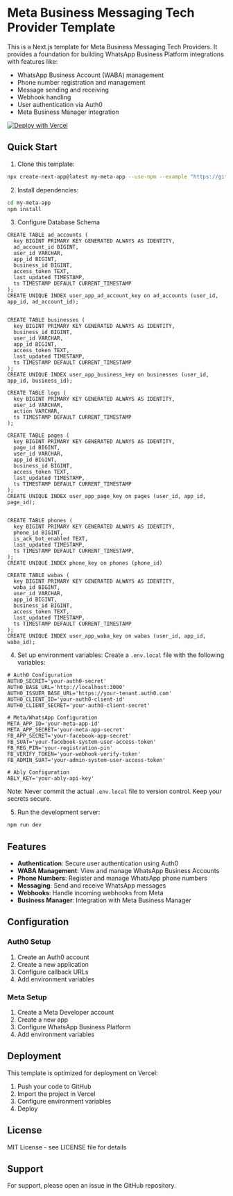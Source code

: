 # Meta Business Messaging Tech Provider Template

This is a Next.js template for Meta Business Messaging Tech Providers. It provides a foundation for building WhatsApp Business Platform integrations with features like:

- WhatsApp Business Account (WABA) management
- Phone number registration and management
- Message sending and receiving
- Webhook handling
- User authentication via Auth0
- Meta Business Manager integration


[![Deploy with Vercel](https://vercel.com/button)](https://vercel.com/new/clone?repository-url=https%3A%2F%2Fgithub.com%2Fklyngbaek%2Fbizmsgtp&env=AUTH0_SECRET,AUTH0_BASE_URL,AUTH0_ISSUER_BASE_URL,AUTH0_CLIENT_ID,AUTH0_CLIENT_SECRET,FB_APP_ID,FB_APP_SECRET,FB_BUSINESS_ID,FB_GRAPH_API_VERSION,FB_REG_PIN,FB_TP_CONFIG_IDS,FB_VERIFY_TOKEN,ABLY_KEY&envDescription=Variables%20to%20configure%20the%20app&envLink=https%3A%2F%2Fgithub.com%2Fklyngbaek%2Fbizmsgtp&products=%5B%7B%22type%22%3A%22integration%22%2C%22integrationSlug%22%3A%22neon%22%2C%22productSlug%22%3A%22neon%22%2C%22protocol%22%3A%22storage%22%2C%22group%22%3A%22postgres%22%7D%5D)


## Quick Start

1. Clone this template:
```bash
npx create-next-app@latest my-meta-app --use-npm --example "https://github.com/yourusername/bizmsgtp"
```

2. Install dependencies:
```bash
cd my-meta-app
npm install
```

3. Configure Database Schema
```
CREATE TABLE ad_accounts (
  key BIGINT PRIMARY KEY GENERATED ALWAYS AS IDENTITY,
  ad_account_id BIGINT,
  user_id VARCHAR,
  app_id BIGINT,
  business_id BIGINT,
  access_token TEXT,
  last_updated TIMESTAMP,
  ts TIMESTAMP DEFAULT CURRENT_TIMESTAMP
);
CREATE UNIQUE INDEX user_app_ad_account_key on ad_accounts (user_id, app_id, ad_account_id);


CREATE TABLE businesses (
  key BIGINT PRIMARY KEY GENERATED ALWAYS AS IDENTITY,
  business_id BIGINT,
  user_id VARCHAR,
  app_id BIGINT,
  access_token TEXT,
  last_updated TIMESTAMP,
  ts TIMESTAMP DEFAULT CURRENT_TIMESTAMP
);
CREATE UNIQUE INDEX user_app_business_key on businesses (user_id, app_id, business_id);

CREATE TABLE logs (
  key BIGINT PRIMARY KEY GENERATED ALWAYS AS IDENTITY,
  user_id VARCHAR,
  action VARCHAR,
  ts TIMESTAMP DEFAULT CURRENT_TIMESTAMP
);

CREATE TABLE pages (
  key BIGINT PRIMARY KEY GENERATED ALWAYS AS IDENTITY,
  page_id BIGINT,
  user_id VARCHAR,
  app_id BIGINT,
  business_id BIGINT,
  access_token TEXT,
  last_updated TIMESTAMP,
  ts TIMESTAMP DEFAULT CURRENT_TIMESTAMP
);
CREATE UNIQUE INDEX user_app_page_key on pages (user_id, app_id, page_id);


CREATE TABLE phones (
  key BIGINT PRIMARY KEY GENERATED ALWAYS AS IDENTITY,
  phone_id BIGINT,
  is_ack_bot_enabled TEXT,
  last_updated TIMESTAMP,
  ts TIMESTAMP DEFAULT CURRENT_TIMESTAMP,
);
CREATE UNIQUE INDEX phone_key on phones (phone_id)

CREATE TABLE wabas (
  key BIGINT PRIMARY KEY GENERATED ALWAYS AS IDENTITY,
  waba_id BIGINT,
  user_id VARCHAR,
  app_id BIGINT,
  business_id BIGINT,
  access_token TEXT,
  last_updated TIMESTAMP,
  ts TIMESTAMP DEFAULT CURRENT_TIMESTAMP
);
CREATE UNIQUE INDEX user_app_waba_key on wabas (user_id, app_id, waba_id);

```

4. Set up environment variables:
Create a `.env.local` file with the following variables:
```env
# Auth0 Configuration
AUTH0_SECRET='your-auth0-secret'
AUTH0_BASE_URL='http://localhost:3000'
AUTH0_ISSUER_BASE_URL='https://your-tenant.auth0.com'
AUTH0_CLIENT_ID='your-auth0-client-id'
AUTH0_CLIENT_SECRET='your-auth0-client-secret'

# Meta/WhatsApp Configuration
META_APP_ID='your-meta-app-id'
META_APP_SECRET='your-meta-app-secret'
FB_APP_SECRET='your-facebook-app-secret'
FB_SUAT='your-facebook-system-user-access-token'
FB_REG_PIN='your-registration-pin'
FB_VERIFY_TOKEN='your-webhook-verify-token'
FB_ADMIN_SUAT='your-admin-system-user-access-token'

# Ably Configuration
ABLY_KEY='your-ably-api-key'
```

Note: Never commit the actual `.env.local` file to version control. Keep your secrets secure.

5. Run the development server:
```bash
npm run dev
```

## Features

- **Authentication**: Secure user authentication using Auth0
- **WABA Management**: View and manage WhatsApp Business Accounts
- **Phone Numbers**: Register and manage WhatsApp phone numbers
- **Messaging**: Send and receive WhatsApp messages
- **Webhooks**: Handle incoming webhooks from Meta
- **Business Manager**: Integration with Meta Business Manager

## Configuration

### Auth0 Setup
1. Create an Auth0 account
2. Create a new application
3. Configure callback URLs
4. Add environment variables

### Meta Setup
1. Create a Meta Developer account
2. Create a new app
3. Configure WhatsApp Business Platform
4. Add environment variables

## Deployment

This template is optimized for deployment on Vercel:

1. Push your code to GitHub
2. Import the project in Vercel
3. Configure environment variables
4. Deploy

## License

MIT License - see LICENSE file for details

## Support

For support, please open an issue in the GitHub repository.